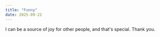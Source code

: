 ```yaml
---
title: "Funny"
date: 2025-09-22
---
```


I can be a source of joy for other people, and that's special. Thank you.
